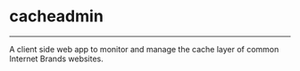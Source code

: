 # cacheadmin
---
A client side web app to monitor and manage the cache layer of common Internet Brands websites. 
